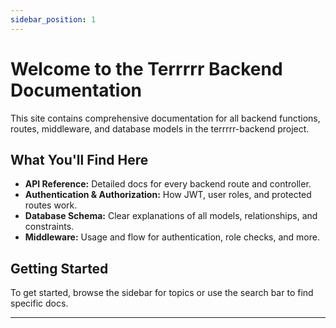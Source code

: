 ```yaml
---
sidebar_position: 1
---
```


# Welcome to the Terrrrr Backend Documentation

This site contains comprehensive documentation for all backend functions, routes, middleware, and database models in the terrrrr-backend project.

## What You'll Find Here

- **API Reference:**
  Detailed docs for every backend route and controller.
- **Authentication & Authorization:**
  How JWT, user roles, and protected routes work.
- **Database Schema:**
  Clear explanations of all models, relationships, and constraints.
- **Middleware:**
  Usage and flow for authentication, role checks, and more.

## Getting Started

To get started, browse the sidebar for topics or use the search bar to find specific docs.

---
